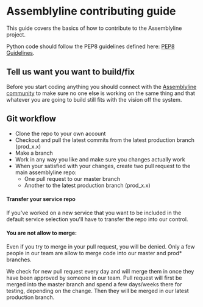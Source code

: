 # Assemblyline contributing guide

This guide covers the basics of how to contribute to the Assemblyline project.

Python code should follow the PEP8 guidelines defined here: [PEP8 Guidelines](https://www.python.org/dev/peps/pep-0008/).

## Tell us want you want to build/fix
Before you start coding anything you should connect with the [Assemblyline community](https://groups.google.com/forum/#!forum/assemblyline-cse-cst) to make sure no one else is working on the same thing and that whatever you are going to build still fits with the vision off the system.

## Git workflow

- Clone the repo to your own account
- Checkout and pull the latest commits from the latest production branch (prod_x.x)
- Make a branch
- Work in any way you like and make sure you changes actually work
- When your satisfied with your changes, create two pull request to the main assemblyline repo:
   - One pull request to our master branch
   - Another to the latest production branch (prod_x.x)

#### Transfer your service repo
If you've worked on a new service that you want to be included in the default service selection you'll have to transfer the repo into our control.

#### You are not allow to merge:

Even if you try to merge in your pull request, you will be denied. Only a few people in our team are allow to merge code into our master and prod* branches.

We check for new pull request every day and will merge them in once they have been approved by someone in our team. Pull request will first be merged into the master branch and spend a few days/weeks there for testing, depending on the change. Then they will be merged in our latest production branch.
